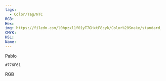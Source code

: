 ```yaml
---
tags:
  - Color/Tag/NTC
RGB:
Hex:
img: https://filedn.com/l0hpzxl1f01yT7GHxtF8cyk/Color%20Snake/standard_csv_to_svg/%23/776F61.svg
CMYK:
HSL:
Name:
---
```

Pablo
```palette
#776F61
```
RGB
